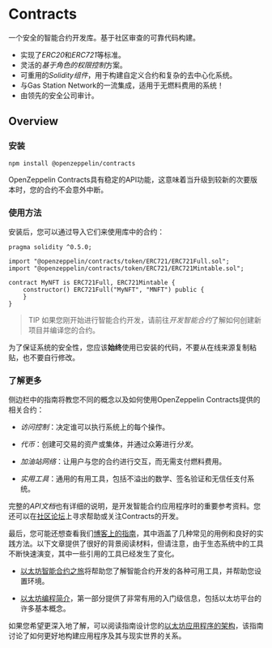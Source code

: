 # Contracts

一个安全的智能合约开发库。基于社区审查的可靠代码构建。
* 实现了*ERC20*和*ERC721*等标准。
* 灵活的*基于角色的权限控制*方案。
* 可重用的*Solidity组件*，用于构建自定义合约和复杂的去中心化系统。
* 与Gas Station Network的一流集成，适用于无燃料费用的系统！
* 由领先的安全公司审计。

## Overview

### 安装
```
npm install @openzeppelin/contracts
```
OpenZeppelin Contracts具有稳定的API功能，这意味着当升级到较新的次要版本时，您的合约不会意外中断。

### 使用方法
安装后，您可以通过导入它们来使用库中的合约：
```
pragma solidity ^0.5.0;

import "@openzeppelin/contracts/token/ERC721/ERC721Full.sol";
import "@openzeppelin/contracts/token/ERC721/ERC721Mintable.sol";

contract MyNFT is ERC721Full, ERC721Mintable {
    constructor() ERC721Full("MyNFT", "MNFT") public {
    }
}
```

> TIP
如果您刚开始进行智能合约开发，请前往*开发智能合约*了解如何创建新项目并编译您的合约。

为了保证系统的安全性，您应该**始终**使用已安装的代码，不要从在线来源复制粘贴，也不要自行修改。

### 了解更多

侧边栏中的指南将教您不同的概念以及如何使用OpenZeppelin Contracts提供的相关合约：

* *访问控制*：决定谁可以执行系统上的每个操作。

* *代币*：创建可交易的资产或集体，并通过众筹进行*分发*。

* *加油站网络*：让用户与您的合约进行交互，而无需支付燃料费用。

* *实用工具*：通用的有用工具，包括不溢出的数学、签名验证和无信任支付系统。

完整的*API文档*也有详细的说明，是开发智能合约应用程序时的重要参考资料。您还可以在[社区论坛](https://forum.openzeppelin.com/)上寻求帮助或关注Contracts的开发。

最后，您可能还想查看我们[博客上的指南](https://blog.openzeppelin.com/guides/)，其中涵盖了几种常见的用例和良好的实践方法。以下文章提供了很好的背景阅读材料，但请注意，由于生态系统中的工具不断快速演变，其中一些引用的工具已经发生了变化。

* [以太坊智能合约之旅](https://blog.openzeppelin.com/the-hitchhikers-guide-to-smart-contracts-in-ethereum-848f08001f05)将帮助您了解智能合约开发的各种可用工具，并帮助您设置环境。

* [以太坊编程简介](https://blog.openzeppelin.com/a-gentle-introduction-to-ethereum-programming-part-1-783cc7796094)，第一部分提供了非常有用的入门级信息，包括以太坊平台的许多基本概念。

如果您希望更深入地了解，可以阅读指南设计您的[以太坊应用程序的架构](https://blog.openzeppelin.com/designing-the-architecture-for-your-ethereum-application-9cec086f8317)，该指南讨论了如何更好地构建应用程序及其与现实世界的关系。